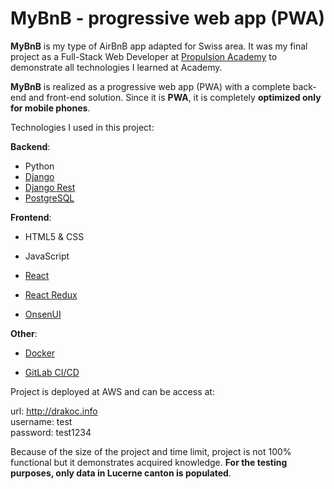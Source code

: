 #  MyBnB - progressive web app (PWA)

**MyBnB** is my type of AirBnB app adapted for Swiss area. It was my final project as a Full-Stack Web Developer at [Propulsion Academy](https://propulsion.academy/) to demonstrate all technologies I learned at Academy.

**MyBnB** is realized as a progressive web app (PWA) with a complete back-end and front-end solution. Since it is **PWA**, it is completely **optimized only for mobile phones**.



Technologies I used in this project:

**Backend**:

 * Python
 * [Django](https://www.djangoproject.com/)
 * [Django Rest](https://www.django-rest-framework.org/)
 * [PostgreSQL](https://www.postgresql.org/)



**Frontend**:

* HTML5 & CSS
* JavaScript

* [React](https://reactjs.org/)
* [React Redux](https://redux.js.org/)
* [OnsenUI](https://onsen.io/)



**Other**:

* [Docker](https://www.docker.com/)

* [GitLab CI/CD](https://docs.gitlab.com/ee/ci/)




Project is deployed at AWS and can be access at:

url: http://drakoc.info  
username: test  
password: test1234  


Because of the size of the project and time limit, project is not 100% functional but it demonstrates acquired knowledge. **For the testing purposes, only data in Lucerne canton is populated**.
